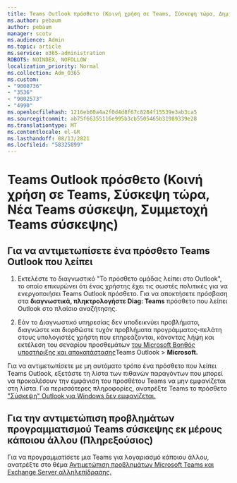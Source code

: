 ```yaml
---
title: Teams Outlook πρόσθετο (Κοινή χρήση σε Teams, Σύσκεψη τώρα, Δημιουργία Teams σύσκεψης, Συμμετοχή Teams σύσκεψης)
ms.author: pebaum
author: pebaum
manager: scotv
ms.audience: Admin
ms.topic: article
ms.service: o365-administration
ROBOTS: NOINDEX, NOFOLLOW
localization_priority: Normal
ms.collection: Adm_O365
ms.custom:
- "9000736"
- "3536"
- "9002573"
- "4990"
ms.openlocfilehash: 1216eb60a4a2f0d4d8f67c8284f15539e3ab3ca5
ms.sourcegitcommit: ab75f66355116e995b3cb5505465b31989339e28
ms.translationtype: MT
ms.contentlocale: el-GR
ms.lasthandoff: 08/13/2021
ms.locfileid: "58325899"
---
```

# <a name="teams-outlook-add-in-share-to-teams--meet-now-new-teams-meeting-join-teams-meeting"></a>Teams Outlook πρόσθετο (Κοινή χρήση σε Teams, Σύσκεψη τώρα, Νέα Teams σύσκεψη, Συμμετοχή Teams σύσκεψης)

## <a name="to-troubleshoot-a-missing-teams-outlook-add-in"></a>Για να αντιμετωπίσετε ένα πρόσθετο Teams Outlook που λείπει

1. Εκτελέστε το διαγνωστικό "Το πρόσθετο ομάδας λείπει στο Outlook", το οποίο επικυρώνει ότι ένας χρήστης έχει τις σωστές πολιτικές για να ενεργοποιήσει Teams Outlook πρόσθετο. Για να αποκτήσετε πρόσβαση στα **διαγνωστικά, πληκτρολογήστε Diag: Teams** πρόσθετο που λείπει Outlook στο πλαίσιο αναζήτησης.

1. Εάν το Διαγνωστικό υπηρεσίας δεν υποδεικνύει προβλήματα, διαγνώστε και διορθώστε τυχόν προβλήματα προγράμματος-πελάτη στους υπολογιστές χρήστη που επηρεάζονται, κάνοντας λήψη και εκτέλεση του σεναρίου προσθεμάτων [του Microsoft Βοηθός υποστήριξης και αποκατάστασης](https://aka.ms/SaRA-TeamsAddInScenario)Teams Outlook  >  **Microsoft.**

Για να αντιμετωπίσετε με μη αυτόματο τρόπο ένα πρόσθετο που λείπει Teams Outlook, εξετάστε τη λίστα των πιθανών παραγόντων που μπορεί να προκαλέσουν την εμφάνιση του προσθέτου Teams να μην εμφανίζεται στη λίστα. Για περισσότερες πληροφορίες, ανατρέξτε Teams το πρόσθετο ["Σύσκεψη" Outlook για Windows δεν εμφανίζεται.](https://docs.microsoft.com/microsoftteams/teams-add-in-for-outlook#teams-meeting-add-in-in-outlook-for-windows-does-not-show)

## <a name="to-troubleshoot-scheduling-a-teams-meeting-on-behalf-of-someone-else-delegate"></a>Για την αντιμετώπιση προβλημάτων προγραμματισμού Teams σύσκεψης εκ μέρους κάποιου άλλου (Πληρεξούσιος)

Για να προγραμματίσετε μια Teams για λογαριασμό κάποιου άλλου, ανατρέξτε στο θέμα [Αντιμετώπιση προβλημάτων Microsoft Teams και Exchange Server αλληλεπίδρασης.](https://docs.microsoft.com/microsoftteams/troubleshoot/known-issues/teams-exchange-interaction-issue)
